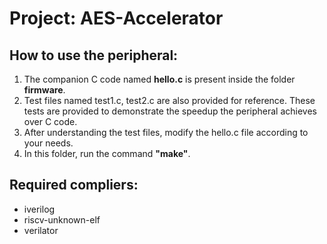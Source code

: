 # Project: AES-Accelerator

## How to use the peripheral:
1. The companion C code named **hello.c** is present inside the folder **firmware**. 
2. Test files named test1.c, test2.c are also provided for reference. These tests are provided to demonstrate the speedup the peripheral achieves over C code.
3. After understanding the test files, modify the hello.c file according to your needs.
4. In this folder, run the command **"make"**.

## Required compliers:
* iverilog
* riscv-unknown-elf
* verilator
